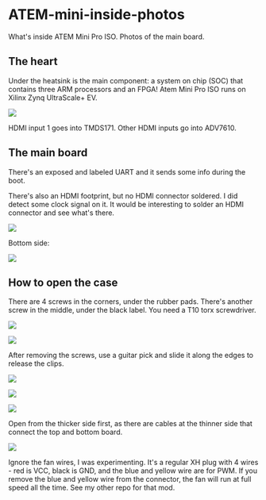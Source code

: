 # ATEM-mini-inside-photos
What's inside ATEM Mini Pro ISO. Photos of the main board.

## The heart
Under the heatsink is the main component: a system on chip (SOC) that contains three ARM processors and an FPGA! Atem Mini Pro ISO runs on Xilinx Zynq UltraScale+ EV.

![](photos/IMG_20231229_195931.jpg)

HDMI input 1 goes into TMDS171.
Other HDMI inputs go into ADV7610.

## The main board

There's an exposed and labeled UART and it sends some info during the boot.

There's also an HDMI footprint, but no HDMI connector soldered. I did detect some clock signal on it. It would be interesting to solder an HDMI connector and see what's there.

![](photos/IMG_20231229_200541.jpg)

Bottom side:

![](photos/IMG_20231229_200512.jpg)


## How to open the case

There are 4 screws in the corners, under the rubber pads. There's another screw in the middle, under the black label. You need a T10 torx screwdriver.

![](photos/IMG_20231229_215824.jpg)

![](photos/IMG_20231229_215648.jpg)

After removing the screws, use a guitar pick and slide it along the edges to release the clips.

![](photos/IMG_20231229_212156_1.jpg)

![](photos/IMG_20231229_212225.jpg)

![](photos/IMG_20231229_212209.jpg)

Open from the thicker side first, as there are cables at the thinner side that connect the top and bottom board.

![](photos/IMG_20231229_211730.jpg)

Ignore the fan wires, I was experimenting. It's a regular XH plug with 4 wires - red is VCC, black is GND, and the blue and yellow wire are for PWM. If you remove the blue and yellow wire from the connector, the fan will run at full speed all the time. See my other repo for that mod.
